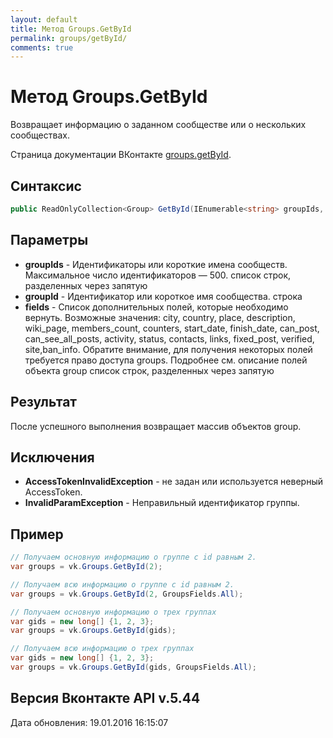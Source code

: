 ```yaml
---
layout: default
title: Метод Groups.GetById
permalink: groups/getById/
comments: true
---
```

# Метод Groups.GetById
Возвращает информацию о заданном сообществе или о нескольких сообществах.

Страница документации ВКонтакте [groups.getById](https://vk.com/dev/groups.getById).
## Синтаксис
``` csharp
public ReadOnlyCollection<Group> GetById(IEnumerable<string> groupIds, string groupId, GroupsFields fields)
```

## Параметры
+ **groupIds** - Идентификаторы или короткие имена сообществ. Максимальное число идентификаторов — 500. список строк, разделенных через запятую
+ **groupId** - Идентификатор или короткое имя сообщества. строка
+ **fields** - Список дополнительных полей, которые необходимо вернуть. Возможные значения: city, country, place, description, wiki_page, members_count, counters, start_date, finish_date, can_post, can_see_all_posts, activity, status, contacts, links, fixed_post, verified, site,ban_info. 
Обратите внимание, для получения некоторых полей требуется право доступа groups. Подробнее см. описание полей объекта group список строк, разделенных через запятую

## Результат
После успешного выполнения возвращает массив объектов group.

## Исключения
+ **AccessTokenInvalidException** - не задан или используется неверный AccessToken.
+ **InvalidParamException** - Неправильный идентификатор группы.

## Пример
```csharp
// Получаем основную информацию о группе с id равным 2.
var groups = vk.Groups.GetById(2);

// Получаем всю информацию о группе с id равным 2.
var groups = vk.Groups.GetById(2, GroupsFields.All);

// Получаем основную информацию о трех группах
var gids = new long[] {1, 2, 3};
var groups = vk.Groups.GetById(gids);

// Получаем всю информацию о трех группах
var gids = new long[] {1, 2, 3};
var groups = vk.Groups.GetById(gids, GroupsFields.All);
```

## Версия Вконтакте API v.5.44
Дата обновления: 19.01.2016 16:15:07
